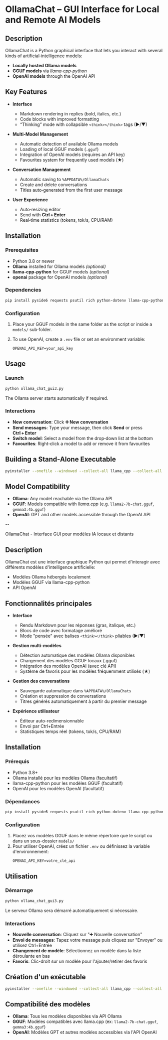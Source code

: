 # OllamaChat – GUI Interface for Local and Remote AI Models

## Description

OllamaChat is a Python graphical interface that lets you interact with several kinds of artificial‑intelligence models:

* **Locally hosted Ollama models**
* **GGUF models** via *llama‑cpp‑python*
* **OpenAI models** through the OpenAI API

## Key Features

* **Interface**

  * Markdown rendering in replies (bold, italics, etc.)
  * Code blocks with improved formatting
  * “Thinking” mode with collapsible `<think></think>` tags (▶/▼)

* **Multi‑Model Management**

  * Automatic detection of available Ollama models
  * Loading of local GGUF models (`.gguf`)
  * Integration of OpenAI models (requires an API key)
  * Favourites system for frequently used models (★)

* **Conversation Management**

  * Automatic saving to `%APPDATA%/OllamaChats`
  * Create and delete conversations
  * Titles auto‑generated from the first user message

* **User Experience**

  * Auto‑resizing editor
  * Send with **Ctrl + Enter**
  * Real‑time statistics (tokens, tok/s, CPU/RAM)

## Installation

### Prerequisites

* Python 3.8 or newer
* **Ollama** installed for Ollama models *(optional)*
* **llama‑cpp‑python** for GGUF models *(optional)*
* **openai** package for OpenAI models *(optional)*

### Dependencies

```bash
pip install pyside6 requests psutil rich python-dotenv llama-cpp-python
```

### Configuration

1. Place your GGUF models in the same folder as the script or inside a `models/` sub‑folder.
2. To use OpenAI, create a `.env` file or set an environment variable:

   ```
   OPENAI_API_KEY=your_api_key
   ```

## Usage

### Launch

```bash
python ollama_chat_gui3.py
```

The Ollama server starts automatically if required.

### Interactions

* **New conversation**: Click **➕ New conversation**
* **Send messages**: Type your message, then click **Send** or press **Ctrl + Enter**
* **Switch model**: Select a model from the drop‑down list at the bottom
* **Favourites**: Right‑click a model to add or remove it from favourites

## Building a Stand‑Alone Executable

```bash
pyinstaller --onefile --windowed --collect-all llama_cpp --collect-all PySide6 --name ChatLite ollama_chat_gui3.py
```

## Model Compatibility

* **Ollama**: Any model reachable via the Ollama API
* **GGUF**: Models compatible with *llama.cpp* (e.g. `llama2-7b-chat.gguf`, `gemma3:4b.gguf`)
* **OpenAI**: GPT and other models accessible through the OpenAI API

--

OllamaChat - Interface GUI pour modèles IA locaux et distants

## Description
OllamaChat est une interface graphique Python qui permet d'interagir avec différents modèles d'intelligence artificielle:
- Modèles Ollama hébergés localement
- Modèles GGUF via llama-cpp-python
- API OpenAI

## Fonctionnalités principales

- **Interface**
  - Rendu Markdown pour les réponses (gras, italique, etc.)
  - Blocs de code avec formatage amélioré
  - Mode "pensée" avec balises `<think></think>` pliables (▶/▼)

- **Gestion multi-modèles**
  - Détection automatique des modèles Ollama disponibles
  - Chargement des modèles GGUF locaux (.gguf)
  - Intégration des modèles OpenAI (avec clé API)
  - Système de favoris pour les modèles fréquemment utilisés (★)

- **Gestion des conversations**
  - Sauvegarde automatique dans `%APPDATA%/OllamaChats`
  - Création et suppression de conversations
  - Titres générés automatiquement à partir du premier message

- **Expérience utilisateur**
  - Éditeur auto-redimensionnable
  - Envoi par Ctrl+Entrée
  - Statistiques temps réel (tokens, tok/s, CPU/RAM)

## Installation

### Prérequis
- Python 3.8+
- Ollama installé pour les modèles Ollama (facultatif)
- llama-cpp-python pour les modèles GGUF (facultatif)
- OpenAI pour les modèles OpenAI (facultatif)

### Dépendances
```bash
pip install pyside6 requests psutil rich python-dotenv llama-cpp-python
```

### Configuration
1. Placez vos modèles GGUF dans le même répertoire que le script ou dans un sous-dossier `models/`
2. Pour utiliser OpenAI, créez un fichier `.env` ou définissez la variable d'environnement:
   ```
   OPENAI_API_KEY=votre_clé_api
   ```

## Utilisation

### Démarrage
```bash
python ollama_chat_gui3.py
```

Le serveur Ollama sera démarré automatiquement si nécessaire.

### Interactions
- **Nouvelle conversation**: Cliquez sur "➕ Nouvelle conversation"
- **Envoi de messages**: Tapez votre message puis cliquez sur "Envoyer" ou utilisez Ctrl+Entrée
- **Changement de modèle**: Sélectionnez un modèle dans la liste déroulante en bas
- **Favoris**: Clic-droit sur un modèle pour l'ajouter/retirer des favoris

## Création d'un exécutable
```bash
pyinstaller --onefile --windowed --collect-all llama_cpp --collect-all PySide6 --name ChatLite ollama_chat_gui3.py
```

## Compatibilité des modèles
- **Ollama**: Tous les modèles disponibles via API Ollama
- **GGUF**: Modèles compatibles avec llama.cpp (ex: `llama2-7b-chat.gguf`, `gemma3:4b.gguf`)
- **OpenAI**: Modèles GPT et autres modèles accessibles via l'API OpenAI